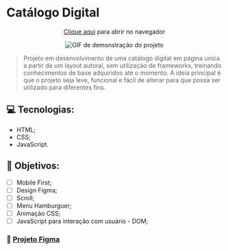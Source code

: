 #  Catálogo Digital 

<div align="center">
<p><a href="#">Clique aqui</a> para abrir no navegador<p/>
<img src="#" alt="GIF de demonstração do projeto">
</div>

> Projeto em desenvolvimento de uma catálogo digital em página unica a partir de um layout autoral, sem utilização de frameworks, treinando conhecimentos de base adquiridos até o momento. 
> A ideia principal é que o projeto seja leve, funcional e fácil de alterar para que possa ser utilizado para diferentes fins. 

## 💻 Tecnologias: 
* HTML;
* CSS;
* JavaScript.

## 📝 Objetivos:
- [ ] Mobile First;
- [ ] Design Figma;
- [ ] Scroll;
- [ ] Menu Hamburguer;
- [ ] Animação CSS;
- [ ] JavaScript para interação com usuário - DOM;

### 📌 [Projeto Figma](#)
